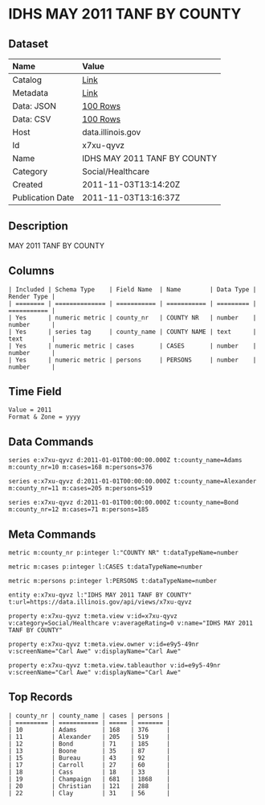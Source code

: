 # IDHS MAY 2011 TANF BY COUNTY

## Dataset

| Name | Value |
| :--- | :---- |
| Catalog | [Link](https://catalog.data.gov/dataset/idhs-may-2011-tanf-by-county-0f328) |
| Metadata | [Link](https://data.illinois.gov/api/views/x7xu-qyvz) |
| Data: JSON | [100 Rows](https://data.illinois.gov/api/views/x7xu-qyvz/rows.json?max_rows=100) |
| Data: CSV | [100 Rows](https://data.illinois.gov/api/views/x7xu-qyvz/rows.csv?max_rows=100) |
| Host | data.illinois.gov |
| Id | x7xu-qyvz |
| Name | IDHS MAY 2011 TANF BY COUNTY |
| Category | Social/Healthcare |
| Created | 2011-11-03T13:14:20Z |
| Publication Date | 2011-11-03T13:16:37Z |

## Description

MAY 2011 TANF BY COUNTY

## Columns

```ls
| Included | Schema Type    | Field Name  | Name        | Data Type | Render Type |
| ======== | ============== | =========== | =========== | ========= | =========== |
| Yes      | numeric metric | county_nr   | COUNTY NR   | number    | number      |
| Yes      | series tag     | county_name | COUNTY NAME | text      | text        |
| Yes      | numeric metric | cases       | CASES       | number    | number      |
| Yes      | numeric metric | persons     | PERSONS     | number    | number      |
```

## Time Field

```ls
Value = 2011
Format & Zone = yyyy
```

## Data Commands

```ls
series e:x7xu-qyvz d:2011-01-01T00:00:00.000Z t:county_name=Adams m:county_nr=10 m:cases=168 m:persons=376

series e:x7xu-qyvz d:2011-01-01T00:00:00.000Z t:county_name=Alexander m:county_nr=11 m:cases=205 m:persons=519

series e:x7xu-qyvz d:2011-01-01T00:00:00.000Z t:county_name=Bond m:county_nr=12 m:cases=71 m:persons=185
```

## Meta Commands

```ls
metric m:county_nr p:integer l:"COUNTY NR" t:dataTypeName=number

metric m:cases p:integer l:CASES t:dataTypeName=number

metric m:persons p:integer l:PERSONS t:dataTypeName=number

entity e:x7xu-qyvz l:"IDHS MAY 2011 TANF BY COUNTY" t:url=https://data.illinois.gov/api/views/x7xu-qyvz

property e:x7xu-qyvz t:meta.view v:id=x7xu-qyvz v:category=Social/Healthcare v:averageRating=0 v:name="IDHS MAY 2011 TANF BY COUNTY"

property e:x7xu-qyvz t:meta.view.owner v:id=e9y5-49nr v:screenName="Carl Awe" v:displayName="Carl Awe"

property e:x7xu-qyvz t:meta.view.tableauthor v:id=e9y5-49nr v:screenName="Carl Awe" v:displayName="Carl Awe"
```

## Top Records

```ls
| county_nr | county_name | cases | persons | 
| ========= | =========== | ===== | ======= | 
| 10        | Adams       | 168   | 376     | 
| 11        | Alexander   | 205   | 519     | 
| 12        | Bond        | 71    | 185     | 
| 13        | Boone       | 35    | 87      | 
| 15        | Bureau      | 43    | 92      | 
| 17        | Carroll     | 27    | 60      | 
| 18        | Cass        | 18    | 33      | 
| 19        | Champaign   | 681   | 1868    | 
| 20        | Christian   | 121   | 288     | 
| 22        | Clay        | 31    | 56      | 
```